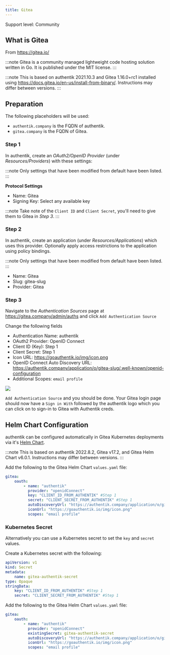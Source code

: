 ```yaml
---
title: Gitea
---
```


<span class="badge badge--secondary">Support level: Community</span>

## What is Gitea

From https://gitea.io/

:::note
Gitea is a community managed lightweight code hosting solution written in Go. It is published under the MIT license.
:::

:::note
This is based on authentik 2021.10.3 and Gitea 1.16.0+rc1 installed using https://docs.gitea.io/en-us/install-from-binary/. Instructions may differ between versions.
:::

## Preparation

The following placeholders will be used:

-   `authentik.company` is the FQDN of authentik.
-   `gitea.company` is the FQDN of Gitea.

### Step 1

In authentik, create an _OAuth2/OpenID Provider_ (under _Resources/Providers_) with these settings:

:::note
Only settings that have been modified from default have been listed.
:::

**Protocol Settings**

-   Name: Gitea
-   Signing Key: Select any available key

:::note
Take note of the `Client ID` and `Client Secret`, you'll need to give them to Gitea in _Step 3_.
:::

### Step 2

In authentik, create an application (under _Resources/Applications_) which uses this provider. Optionally apply access restrictions to the application using policy bindings.

:::note
Only settings that have been modified from default have been listed.
:::

-   Name: Gitea
-   Slug: gitea-slug
-   Provider: Gitea

### Step 3

Navigate to the _Authentication Sources_ page at https://gitea.company/admin/auths and click `Add Authentication Source`

Change the following fields

-   Authentication Name: authentik
-   OAuth2 Provider: OpenID Connect
-   Client ID (Key): Step 1
-   Client Secret: Step 1
-   Icon URL: https://goauthentik.io/img/icon.png
-   OpenID Connect Auto Discovery URL: https://authentik.company/application/o/gitea-slug/.well-known/openid-configuration
-   Additional Scopes: `email profile`

![](./gitea1.png)

`Add Authentication Source` and you should be done. Your Gitea login page should now have a `Sign in With` followed by the authentik logo which you can click on to sign-in to Gitea with Authentik creds.

## Helm Chart Configuration

authentik can be configured automatically in Gitea Kubernetes deployments via it's [Helm Chart](https://gitea.com/gitea/helm-chart/).

:::note
This is based on authentik 2022.8.2, Gitea v17.2, and Gitea Helm Chart v6.0.1. Instructions may differ between versions.
:::

Add the following to the Gitea Helm Chart `values.yaml` file:

```yaml
gitea:
    oauth:
        - name: "authentik"
          provider: "openidConnect"
          key: "CLIENT_ID_FROM_AUTHENTIK" #Step 1
          secret: "CLIENT_SECRET_FROM_AUTHENTIK" #Step 1
          autoDiscoveryUrl: "https://authentik.company/application/o/gitea-slug/.well-known/openid-configuration"
          iconUrl: "https://goauthentik.io/img/icon.png"
          scopes: "email profile"
```

### Kubernetes Secret

Alternatively you can use a Kubernetes secret to set the `key` and `secret` values.

Create a Kubernetes secret with the following:

```yaml
apiVersion: v1
kind: Secret
metadata:
    name: gitea-authentik-secret
type: Opaque
stringData:
    key: "CLIENT_ID_FROM_AUTHENTIK" #Step 1
    secret: "CLIENT_SECRET_FROM_AUTHENTIK" #Step 1
```

Add the following to the Gitea Helm Chart `values.yaml` file:

```yaml
gitea:
    oauth:
        - name: "authentik"
          provider: "openidConnect"
          existingSecret: gitea-authentik-secret
          autoDiscoveryUrl: "https://authentik.company/application/o/gitea-slug/.well-known/openid-configuration"
          iconUrl: "https://goauthentik.io/img/icon.png"
          scopes: "email profile"
```
